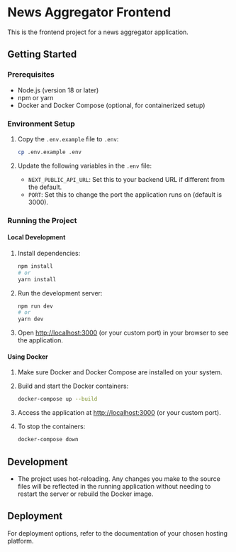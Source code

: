 # News Aggregator Frontend

This is the frontend project for a news aggregator application.

## Getting Started

### Prerequisites

- Node.js (version 18 or later)
- npm or yarn
- Docker and Docker Compose (optional, for containerized setup)

### Environment Setup

1. Copy the `.env.example` file to `.env`:

   ```bash
   cp .env.example .env
   ```

2. Update the following variables in the `.env` file:
   - `NEXT_PUBLIC_API_URL`: Set this to your backend URL if different from the default.
   - `PORT`: Set this to change the port the application runs on (default is 3000).

### Running the Project

#### Local Development

1. Install dependencies:

   ```bash
   npm install
   # or
   yarn install
   ```

2. Run the development server:

   ```bash
   npm run dev
   # or
   yarn dev
   ```

3. Open [http://localhost:3000](http://localhost:3000) (or your custom port) in your browser to see the application.

#### Using Docker

1. Make sure Docker and Docker Compose are installed on your system.

2. Build and start the Docker containers:

   ```bash
   docker-compose up --build
   ```

3. Access the application at [http://localhost:3000](http://localhost:3000) (or your custom port).

4. To stop the containers:

   ```bash
   docker-compose down
   ```

## Development

- The project uses hot-reloading. Any changes you make to the source files will be reflected in the running application without needing to restart the server or rebuild the Docker image.

## Deployment

For deployment options, refer to the documentation of your chosen hosting platform.
